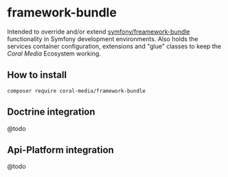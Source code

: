 # framework-bundle

Intended to override and/or extend [symfony/freamework-bundle](https://symfony.com/doc/current/reference/configuration/framework.html) 
functionality in Symfony development environments.
Also holds the services container configuration, extensions and "glue" classes to keep the _Coral Media_ Ecosystem working.

## How to install

`composer require coral-media/framework-bundle`

## Doctrine integration

@todo

## Api-Platform integration

@todo

